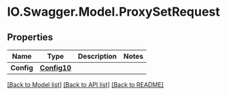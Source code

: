 # IO.Swagger.Model.ProxySetRequest
## Properties

Name | Type | Description | Notes
------------ | ------------- | ------------- | -------------
**Config** | [**Config10**](Config10.md) |  | 

[[Back to Model list]](../README.md#documentation-for-models) [[Back to API list]](../README.md#documentation-for-api-endpoints) [[Back to README]](../README.md)

